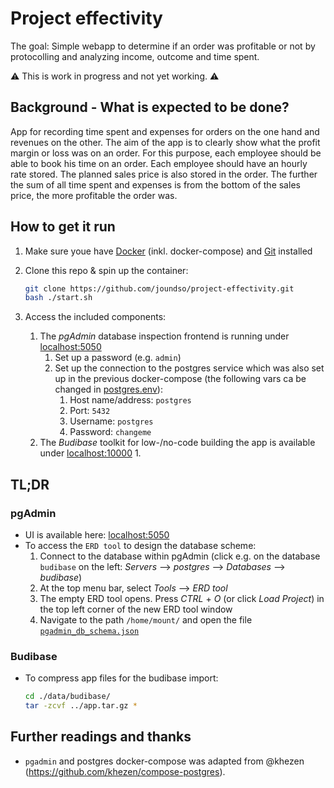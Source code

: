 # Project effectivity

The goal: Simple webapp to determine if an order was profitable or not by protocolling and analyzing income, outcome and time spent.

⚠️ This is work in progress and not yet working. ⚠️

## Background - What is expected to be done?

App for recording time spent and expenses for orders on the one hand and revenues on the other. The aim of the app is to clearly show what the profit margin or loss was on an order. For this purpose, each employee should be able to book his time on an order. Each employee should have an hourly rate stored. The planned sales price is also stored in the order. The further the sum of all time spent and expenses is from the bottom of the sales price, the more profitable the order was.

## How to get it run

1. Make sure youe have [Docker](https://docs.docker.com/get-docker/) (inkl. docker-compose) and [Git](https://git-scm.com/book/en/v2/Getting-Started-Installing-Git) installed
2. Clone this repo & spin up the container:

    ```bash
    git clone https://github.com/joundso/project-effectivity.git
    bash ./start.sh
    ```

3. Access the included components:
   1. The *pgAdmin* database inspection frontend is running under [localhost:5050](http://localhost:5050/)
      1. Set up a password (e.g. `admin`)
      2. Set up the connection to the postgres service which was also set up in the previous docker-compose (the following vars ca be changed in [postgres.env](./docker/postgres.env)):
         1. Host name/address: `postgres`
         2. Port: `5432`
         3. Username: `postgres`
         4. Password: `changeme`
   2. The *Budibase* toolkit for low-/no-code building the app is available under [localhost:10000](http://localhost:10000/)
      1. 

## TL;DR

### pgAdmin

- UI is available here: [localhost:5050](http://localhost:5050/)
- To access the `ERD tool` to design the database scheme:
  1. Connect to the database within pgAdmin (click e.g. on the database `budibase` on the left: *Servers* --> *postgres* --> *Databases* --> *budibase*)
  2. At the top menu bar, select *Tools* --> *ERD tool*
  3. The empty ERD tool opens. Press *CTRL* + *O* (or click *Load Project*) in the top left corner of the new ERD tool window
  4. Navigate to the path `/home/mount/` and open the file [`pgadmin_db_schema.json`](./data/db/pgadmin_db_schema.json)

### Budibase

- To compress app files for the budibase import:

    ```bash
    cd ./data/budibase/
    tar -zcvf ../app.tar.gz *
    ```

## Further readings and thanks

- `pgadmin` and postgres docker-compose was adapted from @khezen (<https://github.com/khezen/compose-postgres>).
